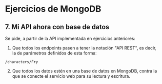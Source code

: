 # Ejercicios de MongoDB

## 7. Mi API ahora con base de datos

Se pide, a partir de la API implementada en ejercicios anteriores:

1. Que todos los endpoints pasen a tener la notación "API REST", es decir, la de parámetros definidos de esta forma:

```
/characters/Fry
```

2. Que todos los datos estén en una base de datos en MongoDB, contra la que se conecte el servicio web para su lectura y escritura.